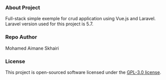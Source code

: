 <p align="center"></p>

### About Project

Full-stack simple exemple for crud application using Vue.js and Laravel.
Laravel version used for this project is 5.7.

### Repo Author

Mohamed Aimane Skhairi

### License

This project is open-sourced software licensed under the [GPL-3.0 license](https://opensource.org/licenses/GPL-3.0).
